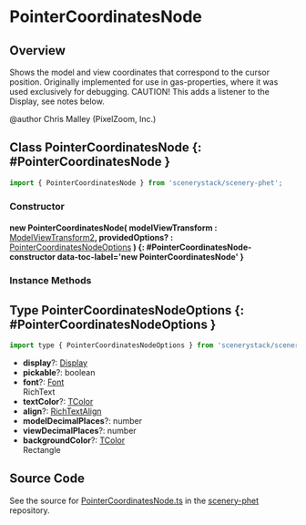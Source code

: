 # PointerCoordinatesNode

## Overview

Shows the model and view coordinates that correspond to the cursor position.
Originally implemented for use in gas-properties, where it was used exclusively for debugging.
CAUTION! This adds a listener to the Display, see notes below.

@author Chris Malley (PixelZoom, Inc.)

## Class PointerCoordinatesNode {: #PointerCoordinatesNode }


```js
import { PointerCoordinatesNode } from 'scenerystack/scenery-phet';
```
### Constructor

#### new PointerCoordinatesNode( modelViewTransform : <span style="font-weight: 400;">[ModelViewTransform2](../phetcommon/ModelViewTransform2.md)</span>, providedOptions? : <span style="font-weight: 400;">[PointerCoordinatesNodeOptions](../scenery-phet/PointerCoordinatesNode.md#PointerCoordinatesNodeOptions)</span> ) {: #PointerCoordinatesNode-constructor data-toc-label='new PointerCoordinatesNode' }

### Instance Methods





## Type PointerCoordinatesNodeOptions {: #PointerCoordinatesNodeOptions }


```js
import type { PointerCoordinatesNodeOptions } from 'scenerystack/scenery-phet';
```


- **display**?: [Display](../scenery/Display.md)
- **pickable**?: <span style="color: hsla(calc(var(--md-hue) + 180deg),80%,40%,1);">boolean</span>
- **font**?: [Font](../scenery/Font.md)
<br>  RichText
- **textColor**?: [TColor](../scenery/TColor.md)
- **align**?: [RichTextAlign](../scenery/RichText.md#RichTextAlign)
- **modelDecimalPlaces**?: <span style="color: hsla(calc(var(--md-hue) + 180deg),80%,40%,1);">number</span>
- **viewDecimalPlaces**?: <span style="color: hsla(calc(var(--md-hue) + 180deg),80%,40%,1);">number</span>
- **backgroundColor**?: [TColor](../scenery/TColor.md)
<br>  Rectangle




## Source Code

See the source for [PointerCoordinatesNode.ts](https://github.com/phetsims/scenery-phet/blob/main/js/PointerCoordinatesNode.ts) in the [scenery-phet](https://github.com/phetsims/scenery-phet) repository.
